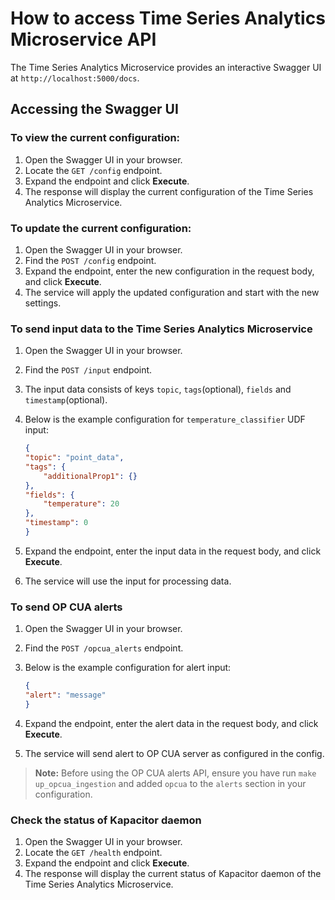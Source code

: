 # How to access Time Series Analytics Microservice API

The Time Series Analytics Microservice provides an interactive Swagger UI at `http://localhost:5000/docs`.

## Accessing the Swagger UI

### To view the current configuration:

1. Open the Swagger UI in your browser.
2. Locate the `GET /config` endpoint.
3. Expand the endpoint and click **Execute**.
4. The response will display the current configuration of the Time Series Analytics Microservice.

### To update the current configuration:

1. Open the Swagger UI in your browser.
2. Find the `POST /config` endpoint.
3. Expand the endpoint, enter the new configuration in the request body, and click **Execute**.
4. The service will apply the updated configuration and start with the new settings.

### To send input data to the Time Series Analytics Microservice

1. Open the Swagger UI in your browser.
2. Find the `POST /input` endpoint.
3. The input data consists of keys `topic`, `tags`(optional), `fields` and `timestamp`(optional).
4. Below is the example configuration for `temperature_classifier` UDF input:

    ```json
    {
    "topic": "point_data",
    "tags": {
        "additionalProp1": {}
    },
    "fields": {
        "temperature": 20
    },
    "timestamp": 0
    }
    ```
5. Expand the endpoint, enter the input data in the request body, and click **Execute**.
6. The service will use the input for processing data.

### To send OP CUA alerts

1. Open the Swagger UI in your browser.
2. Find the `POST /opcua_alerts` endpoint.
3. Below is the example configuration for alert input:

    ```json
    {
    "alert": "message"
    }
    ```
4. Expand the endpoint, enter the alert data in the request body, and click **Execute**.
5. The service will send alert to OP CUA server as configured in the config.

> **Note:** Before using the OP CUA alerts API, ensure you have run `make up_opcua_ingestion` and added `opcua` to the `alerts` section in your configuration.

### Check the status of Kapacitor daemon

1. Open the Swagger UI in your browser.
2. Locate the `GET /health` endpoint.
3. Expand the endpoint and click **Execute**.
4. The response will display the current status of Kapacitor daemon of the Time Series Analytics Microservice.